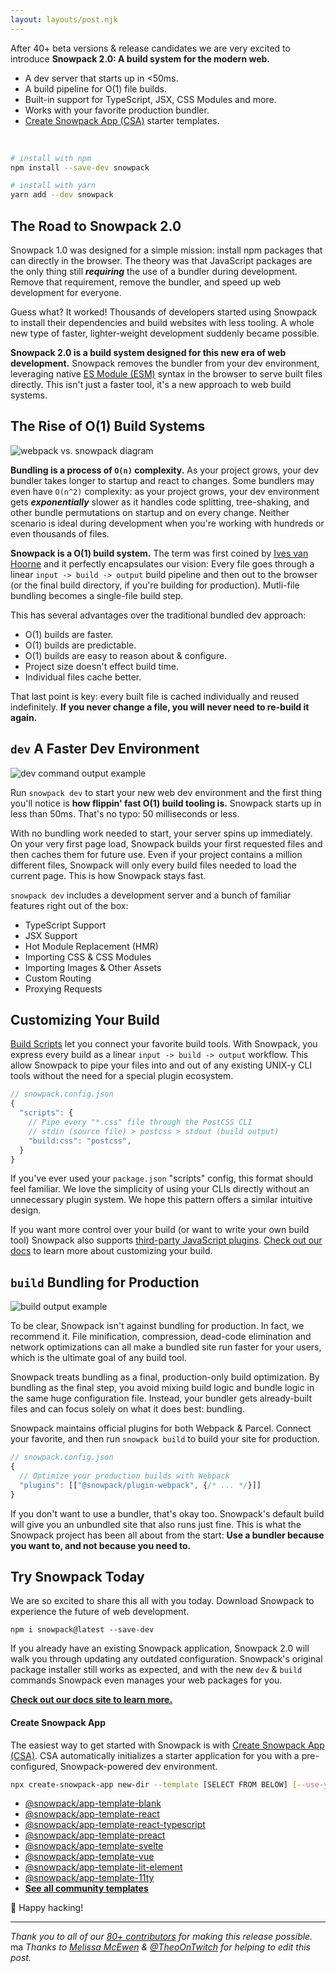 ```yaml
---
layout: layouts/post.njk
---
```


After 40+ beta versions & release candidates we are very excited to introduce **Snowpack 2.0: A build system for the modern web.**

- A dev server that starts up in <50ms.
- A build pipeline for O(1) file builds.
- Built-in support for TypeScript, JSX, CSS Modules and more.
- Works with your favorite production bundler.
- [Create Snowpack App (CSA)](/#create-snowpack-app-(csa)) starter templates.

<br/>

``` bash
# install with npm
npm install --save-dev snowpack

# install with yarn
yarn add --dev snowpack
```

## The Road to Snowpack 2.0

Snowpack 1.0 was designed for a simple mission: install npm packages that can directly in the browser. The theory was that JavaScript packages are the only thing still ***requiring*** the use of a bundler during development. Remove that requirement, remove the bundler, and speed up web development for everyone.

Guess what? It worked! Thousands of developers started using Snowpack to install their dependencies and build websites with less tooling. A whole new type of faster, lighter-weight development suddenly became possible.

**Snowpack 2.0 is a build system designed for this new era of web development.** Snowpack removes the bundler from your dev environment, leveraging native [ES Module (ESM)](https://developer.mozilla.org/en-US/docs/Web/JavaScript/Reference/Statements/import) syntax in the browser to serve built files directly. This isn't just a faster tool, it's a new approach to web build systems.



## The Rise of O(1) Build Systems

![webpack vs. snowpack diagram](/img/snowpack-unbundled-example-3.png)

**Bundling is a process of `O(n)` complexity.** As your project grows, your dev bundler takes longer to startup and react to changes. Some bundlers may even have `O(n^2)` complexity: as your project grows, your dev environment gets ***exponentially*** slower as it handles code splitting, tree-shaking, and other bundle permutations on startup and on every change. Neither scenario is ideal during development when you're working with hundreds or even thousands of files.

**Snowpack is a O(1) build system.**  The term was first coined by [Ives van Hoorne](https://www.youtube.com/watch?v=Yu9zcJJ4Uz0) and it perfectly encapsulates our vision: Every file goes through a linear `input -> build -> output` build pipeline and then out to the browser (or the final build directory, if you're building for production). Mutli-file bundling becomes a single-file build step.

This has several advantages over the traditional bundled dev approach:

- O(1) builds are faster.
- O(1) builds are predictable.
- O(1) builds are easy to reason about & configure.
- Project size doesn't effect build time.
- Individual files cache better.

That last point is key: every built file is cached individually and reused indefinitely. **If you never change a file, you will never need to re-build it again.**

## `dev` A Faster Dev Environment

![dev command output example](/img/snowpack-dev-startup-2.png)

Run `snowpack dev` to start your new web dev environment and the first thing you'll notice is **how flippin' fast O(1) build tooling is.** Snowpack starts up in less than 50ms. That's no typo: 50 milliseconds or less.

With no bundling work needed to start, your server spins up immediately. On your very first page load, Snowpack builds your first requested files and then caches them for future use. Even if your project contains a million different files, Snowpack will only every build files needed to load the current page. This is how Snowpack stays fast.

`snowpack dev` includes a development server and a bunch of familiar features right out of the box:

- TypeScript Support
- JSX Support
- Hot Module Replacement (HMR)
- Importing CSS & CSS Modules
- Importing Images & Other Assets
- Custom Routing
- Proxying Requests


## Customizing Your Build

[Build Scripts](/#build-scripts) let you connect your favorite build tools. With Snowpack, you express every build as a linear `input -> build -> output` workflow. This allow Snowpack to pipe your files into and out of any existing UNIX-y CLI tools without the need for a special plugin ecosystem.


```js
// snowpack.config.json
{
  "scripts": {
    // Pipe every "*.css" file through the PostCSS CLI
    // stdin (source file) > postcss > stdout (build output)
    "build:css": "postcss",
  }
}
```

If you've ever used your `package.json` "scripts" config, this format should feel familiar. We love the simplicity of using your CLIs directly without an unnecessary plugin system. We hope this pattern offers a similar intuitive design.

If you want more control over your build (or want to write your own build tool) Snowpack also supports [third-party JavaScript plugins](/#build-plugins). [Check out our docs](/#build-scripts) to learn more about customizing your build.


## `build` Bundling for Production

![build output example](/img/snowpack-build-example.png)

To be clear, Snowpack isn't against bundling for production. In fact, we recommend it. File minification, compression, dead-code elimination and network optimizations can all make a bundled site run faster for your users, which is the ultimate goal of any build tool.

Snowpack treats bundling as a final, production-only build optimization. By bundling as the final step, you avoid mixing build logic and bundle logic in the same huge configuration file. Instead, your bundler gets already-built files and can focus solely on what it does best: bundling.

Snowpack maintains official plugins for both Webpack & Parcel. Connect your favorite, and then run `snowpack build` to build your site for production. 

```js
// snowpack.config.json
{
  // Optimize your production builds with Webpack
  "plugins": [["@snowpack/plugin-webpack", {/* ... */}]]
}
```

If you don't want to use a bundler, that's okay too. Snowpack's default build will give you an unbundled site that also runs just fine. This is what the Snowpack project has been all about from the start: **Use a bundler because you want to, and not because you need to.**


## Try Snowpack Today

We are so excited to share this all with you today. Download Snowpack to experience the future of web development.

```
npm i snowpack@latest --save-dev
```

If you already have an existing Snowpack application, Snowpack 2.0 will walk you through updating any outdated configuration. Snowpack's original package installer still works as expected, and with the new `dev` & `build` commands Snowpack even manages your web packages for you.

**[Check out our docs site to learn more.](https://www.snowpack.dev/)**

#### Create Snowpack App

The easiest way to get started with Snowpack is with [Create Snowpack App (CSA)](https://github.com/pikapkg/create-snowpack-app). CSA automatically initializes a starter application for you with a pre-configured, Snowpack-powered dev environment. 

``` bash
npx create-snowpack-app new-dir --template [SELECT FROM BELOW] [--use-yarn]
```


- [@snowpack/app-template-blank](https://github.com/pikapkg/create-snowpack-app/tree/master/templates/app-template-blank)
- [@snowpack/app-template-react](https://github.com/pikapkg/create-snowpack-app/tree/master/templates/app-template-react)
- [@snowpack/app-template-react-typescript](https://github.com/pikapkg/create-snowpack-app/tree/master/templates/app-template-react-typescript)
- [@snowpack/app-template-preact](https://github.com/pikapkg/create-snowpack-app/tree/master/templates/app-template-preact)
- [@snowpack/app-template-svelte](https://github.com/pikapkg/create-snowpack-app/tree/master/templates/app-template-svelte)
- [@snowpack/app-template-vue](https://github.com/pikapkg/create-snowpack-app/tree/master/templates/app-template-vue)
- [@snowpack/app-template-lit-element](https://github.com/pikapkg/create-snowpack-app/tree/master/templates/app-template-lit-element)
- [@snowpack/app-template-11ty](https://github.com/pikapkg/create-snowpack-app/tree/master/templates/app-template-11ty)
- **[See all community templates](https://github.com/pikapkg/create-snowpack-app)**


🐹 Happy hacking!

---

*Thank you to all of our [80+ contributors](https://github.com/pikapkg/snowpack/graphs/contributors) for making this release possible.*  ma
*Thanks to [Melissa McEwen](https://twitter.com/melissamcewen) & [@TheoOnTwitch](https://twitter.com/TheoOnTwitch) for helping to edit this post.*